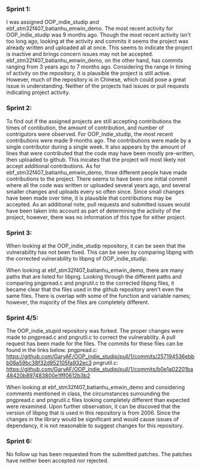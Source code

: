 ### Sprint 1:
I was assigned OOP_indie_studip and ebf_stm32f407_batianhu_emwin_demo. The most recent activity for OOP_indie_studip was 9 months ago. Though the most recent activity isn't too long ago, looking at the activity and commits it seems the project was already written and uploaded all at once. This seems to indicate the project is inactive and brings concern issues may not be accepted.
ebf_stm32f407_batianhu_emwin_demo, on the other hand, has commits ranging from 3 years ago to 7 months ago. Considering the range in timing of activity on the repository, it is plausible the project is still active. However, much of the repository is in Chinese, which could pose a great issue in understanding.
Neither of the projects had issues or pull requests indicating project activity.

### Sprint 2:
To find out if the assigned projects are still accepting contributions the times of contibution, the amount of contribution, and number of contrigutors were observed. For OOP_indie_studip, the most recent contributions were made 9 months ago. The contributions were made by a single contributor during a single week. It also appears by the amount of lines that were contributed that the code may have been mostly pre-written, then uploaded to github. This inicates that the project will most likely not accept additional contributions. As for ebf_stm32f407_batianhu_emwin_demo, three different people have made contributions to the project. There seems to have been one initial commit where all the code was written or uploaded several years ago, and several smaller changes and uploads every so often since. Since small changes have been made over time, it is plausible that contributions may be accepted. As an additional note, pull requests and submitted issues would have been taken into account as part of determining the activity of the project, however, there was no information of this type for either project.

### Sprint 3:
When looking at the OOP_indie_studip repository, it can be seen that the vulnerability has not been fixed. This can be seen by comparing
libpng with the corrected vulnerability to libpng of OOP_indie_studip.

When looking at ebf_stm32f407_batianhu_emwin_demo, there are many paths that are listed for libpng. Looking through the different paths and comparing pngpread.c and pngrutil.c to the corrected libpng files, it became clear that the files used in the github repository aren't even the same files. There is overlap with some of the function and variable names; however, the majority of the files are completely different.

### Sprint 4/5:
The OOP_indie_stupid repository was forked. The proper changes were made to pngpread.c and pngrutil.c to correct the vulnerability. A pull request has been made for the files. The commits for these files can be found in the links below.
pngpread.c: https://github.com/GaryAF/OOP_indie_studip/pull/1/commits/257194536ebbb06a59bc38f32d952105fa932ec3
pngrutil.c: https://github.com/GaryAF/OOP_indie_studip/pull/1/commits/b0e1a02201ba48420b897483800e1fff0612b3b2

When looking at ebf_stm32f407_batianhu_emwin_demo and considering comments mentioned in class, the circumstances surrounding the pngpread.c and pngrutil.c files looking completely different than expected were rexamined. Upon further observation, it can be discoved that the version of libpng that is used in this repository is from 2006. Since the changes in the library would be significant and would cause issues of dependancy, it is not reasonable to suggest changes for this repository.


### Sprint 6:
No follow up has been requested from the submitted patches. The patches have neither been accepted nor rejected.

